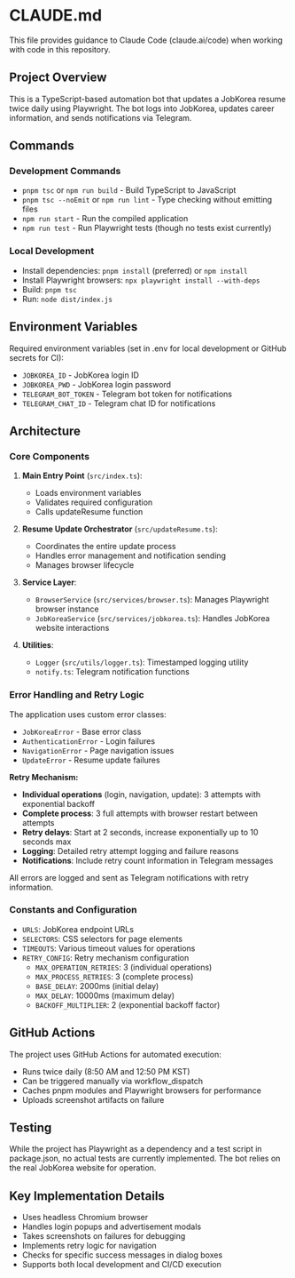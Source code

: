 # CLAUDE.md

This file provides guidance to Claude Code (claude.ai/code) when working with code in this repository.

## Project Overview

This is a TypeScript-based automation bot that updates a JobKorea resume twice daily using Playwright. The bot logs into JobKorea, updates career information, and sends notifications via Telegram.

## Commands

### Development Commands
- `pnpm tsc` or `npm run build` - Build TypeScript to JavaScript
- `pnpm tsc --noEmit` or `npm run lint` - Type checking without emitting files
- `npm run start` - Run the compiled application
- `npm run test` - Run Playwright tests (though no tests exist currently)

### Local Development
- Install dependencies: `pnpm install` (preferred) or `npm install`
- Install Playwright browsers: `npx playwright install --with-deps`
- Build: `pnpm tsc`
- Run: `node dist/index.js`

## Environment Variables

Required environment variables (set in .env for local development or GitHub secrets for CI):
- `JOBKOREA_ID` - JobKorea login ID
- `JOBKOREA_PWD` - JobKorea login password
- `TELEGRAM_BOT_TOKEN` - Telegram bot token for notifications
- `TELEGRAM_CHAT_ID` - Telegram chat ID for notifications

## Architecture

### Core Components

1. **Main Entry Point** (`src/index.ts`):
   - Loads environment variables
   - Validates required configuration
   - Calls updateResume function

2. **Resume Update Orchestrator** (`src/updateResume.ts`):
   - Coordinates the entire update process
   - Handles error management and notification sending
   - Manages browser lifecycle

3. **Service Layer**:
   - `BrowserService` (`src/services/browser.ts`): Manages Playwright browser instance
   - `JobKoreaService` (`src/services/jobkorea.ts`): Handles JobKorea website interactions

4. **Utilities**:
   - `Logger` (`src/utils/logger.ts`): Timestamped logging utility
   - `notify.ts`: Telegram notification functions

### Error Handling and Retry Logic

The application uses custom error classes:
- `JobKoreaError` - Base error class
- `AuthenticationError` - Login failures
- `NavigationError` - Page navigation issues
- `UpdateError` - Resume update failures

**Retry Mechanism:**
- **Individual operations** (login, navigation, update): 3 attempts with exponential backoff
- **Complete process**: 3 full attempts with browser restart between attempts
- **Retry delays**: Start at 2 seconds, increase exponentially up to 10 seconds max
- **Logging**: Detailed retry attempt logging and failure reasons
- **Notifications**: Include retry count information in Telegram messages

All errors are logged and sent as Telegram notifications with retry information.

### Constants and Configuration

- `URLS`: JobKorea endpoint URLs
- `SELECTORS`: CSS selectors for page elements
- `TIMEOUTS`: Various timeout values for operations
- `RETRY_CONFIG`: Retry mechanism configuration
  - `MAX_OPERATION_RETRIES`: 3 (individual operations)
  - `MAX_PROCESS_RETRIES`: 3 (complete process)
  - `BASE_DELAY`: 2000ms (initial delay)
  - `MAX_DELAY`: 10000ms (maximum delay)
  - `BACKOFF_MULTIPLIER`: 2 (exponential backoff factor)

## GitHub Actions

The project uses GitHub Actions for automated execution:
- Runs twice daily (8:50 AM and 12:50 PM KST)
- Can be triggered manually via workflow_dispatch
- Caches pnpm modules and Playwright browsers for performance
- Uploads screenshot artifacts on failure

## Testing

While the project has Playwright as a dependency and a test script in package.json, no actual tests are currently implemented. The bot relies on the real JobKorea website for operation.

## Key Implementation Details

- Uses headless Chromium browser
- Handles login popups and advertisement modals
- Takes screenshots on failures for debugging
- Implements retry logic for navigation
- Checks for specific success messages in dialog boxes
- Supports both local development and CI/CD execution